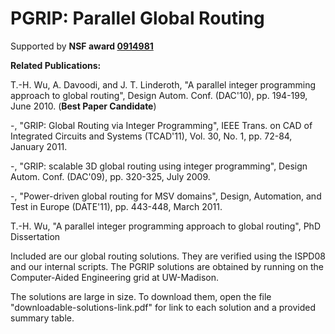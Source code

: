 # PGRIP: Parallel Global Routing

Supported by **NSF award [0914981](https://www.nsf.gov/awardsearch/showAward?AWD_ID=0914981&HistoricalAwards=false)**

**Related Publications:** 

T.-H. Wu, A. Davoodi, and J. T. Linderoth, "A parallel integer programming approach to global routing", Design Autom. Conf. (DAC'10), pp. 194-199, June 2010. (**Best Paper Candidate**)

-, "GRIP: Global Routing via Integer Programming", IEEE Trans. on CAD of Integrated Circuits and Systems (TCAD'11), Vol. 30, No. 1, pp. 72-84, January 2011. 

-, "GRIP: scalable 3D global routing using integer programming", Design Autom. Conf. (DAC'09), pp. 320-325, July 2009.

-, "Power-driven global routing for MSV domains", Design, Automation, and Test in Europe (DATE'11), pp. 443-448, March 2011.

T.-H. Wu, "A parallel integer programming approach to global routing", PhD Dissertation

Included are our global routing solutions. They are verified using the ISPD08 and our internal scripts. The PGRIP solutions are obtained by running on the Computer-Aided Engineering grid at UW-Madison.

The solutions are large in size. To download them, open the file "downloadable-solutions-link.pdf" for link to each solution and a provided summary table.
